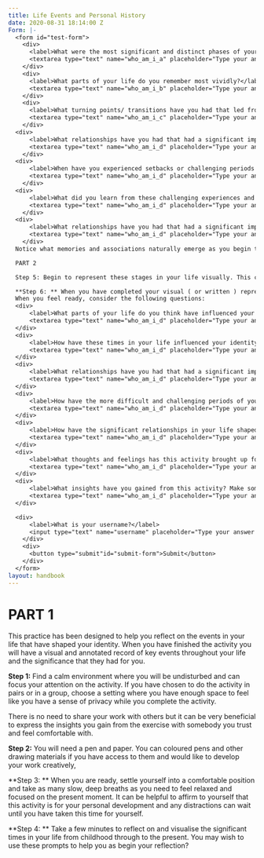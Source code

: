 ```yaml
---
title: Life Events and Personal History
date: 2020-08-31 18:14:00 Z
Form: |-
  <form id="test-form">
    <div>
      <label>What were the most significant and distinct phases of your life from childhood to now?</label>
      <textarea type="text" name="who_am_i_a" placeholder="Type your answer here"/></textarea>
    </div>
    <div>
      <label>What parts of your life do you remember most vividly?</label>
      <textarea type="text" name="who_am_i_b" placeholder="Type your answer here"/></textarea>
    </div>
    <div>
      <label>What turning points/ transitions have you had that led from one phase of your life to another?</label>
      <textarea type="text" name="who_am_i_c" placeholder="Type your answer here"/></textarea>
    </div>
  <div>
      <label>What relationships have you had that had a significant impact on your life?</label>
      <textarea type="text" name="who_am_i_d" placeholder="Type your answer here"/></textarea>
    </div>
  <div>
      <label>When have you experienced setbacks or challenging periods in your life?</label>
      <textarea type="text" name="who_am_i_d" placeholder="Type your answer here"/></textarea>
    </div>
  <div>
      <label>What did you learn from these challenging experiences and how have they had an impact on your life?</label>
      <textarea type="text" name="who_am_i_d" placeholder="Type your answer here"/></textarea>
    </div>
  <div>
      <label>What relationships have you had that had a significant impact on your life?</label>
      <textarea type="text" name="who_am_i_d" placeholder="Type your answer here"/></textarea>
    </div>
  Notice what memories and associations naturally emerge as you begin to reflect. Your mind will naturally connect with certain images, memories, feelings and associations. If you have many memories come to mind, you may like to make a list of them so that you can come back to them later. If you can only think of a few, there’s no pressure, some may come later, as you progress with the activity and if they don’t it’s ok just to focus on a few.

  PART 2

  Step 5: Begin to represent these stages in your life visually. This can be through drawings, symbols, words or any other visual representation that feels right for you. Take some time to draw these events in the order that they happened. As you begin to draw, make a note next to the drawing of any feelings that emerge as you remember this time in your life and any significant insights or associations you have about the meaning they had for you.

  **Step 6: ** When you have completed your visual ( or written ) representation of the significant events of your life, take some time to step back and look at this representation of your life.
  When you feel ready, consider the following questions:
  <div>
      <label>What parts of your life do you think have influenced your identity the most?</label>
      <textarea type="text" name="who_am_i_d" placeholder="Type your answer here"/></textarea>
  </div>
  <div>
      <label>How have these times in your life influenced your identity?</label>
      <textarea type="text" name="who_am_i_d" placeholder="Type your answer here"/></textarea>
  </div>
  <div>
      <label>What relationships have you had that had a significant impact on your life?</label>
      <textarea type="text" name="who_am_i_d" placeholder="Type your answer here"/></textarea>
  </div>
  <div>
      <label>How have the more difficult and challenging periods of your life influenced your sense of identity?</label>
      <textarea type="text" name="who_am_i_d" placeholder="Type your answer here"/></textarea>
  </div>
  <div>
      <label>How have the significant relationships in your life shaped your sense of self?</label>
      <textarea type="text" name="who_am_i_d" placeholder="Type your answer here"/></textarea>
  </div>
  <div>
      <label>What thoughts and feelings has this activity brought up for you?</label>
      <textarea type="text" name="who_am_i_d" placeholder="Type your answer here"/></textarea>
  </div>
  <div>
      <label>What insights have you gained from this activity? Make some notes on anything that felt significant for you</label>
      <textarea type="text" name="who_am_i_d" placeholder="Type your answer here"/></textarea>
  </div>

  <div>
      <label>What is your username?</label>
      <input type="text" name="username" placeholder="Type your answer here"/></input>
    </div>
    <div>
      <button type="submit"id="submit-form">Submit</button>
    </div>
  </form>
layout: handbook
---
```


# PART 1

This practice has been designed to help you reflect on the events in your life that have shaped your identity. When you have finished the activity you will have a visual and annotated record of key events throughout your life and the significance that they had for you.

**Step 1:** Find a calm environment where you will be undisturbed and can focus your attention on the activity. If you have chosen to do the activity in pairs or in a group, choose a setting where you have enough space to feel like you have a sense of privacy while you complete the activity.

There is no need to share your work with others but it can be very beneficial to express the insights you gain from the exercise with somebody you trust and feel comfortable with.

**Step 2:** You will need a pen and paper. You can coloured pens and other drawing materials if you have access to them and would like to develop your work creatively,

\*\*Step 3: \*\* When you are ready, settle yourself into a comfortable position and take as many slow, deep breaths as you need to feel relaxed and focused on the present moment. It can be helpful to affirm to yourself that this activity is for your personal development and any distractions can wait until you have taken this time for yourself.

\*\*Step 4: \*\* Take a few minutes to reflect on and visualise the significant times in your life from childhood through to the present. You may wish to use these prompts to help you as begin your reflection?